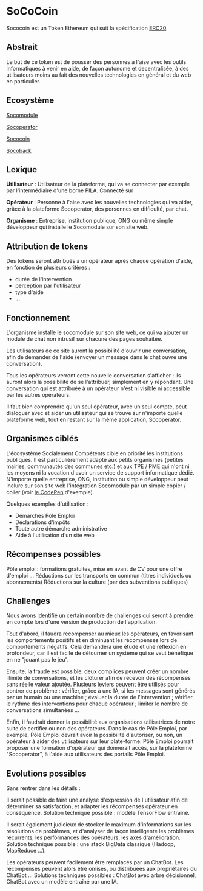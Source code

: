 # SoCoCoin

Sococoin est un Token Ethereum qui suit la spécification
[ERC20](https://github.com/ethereum/EIPs/blob/master/EIPS/eip-20.md).

## Abstrait

Le but de ce token est de pousser des personnes à l'aise avec les outils informatiques
à venir en aide, de façon autonome et decentralisée, à des utilisateurs moins
au fait des nouvelles technologies en général et du web en particulier.

## Ecosystème

[Socomodule](https://github.com/socialement-competents/socomodule)

[Socoperator](https://github.com/socialement-competents/socoperator)

[Sococoin](https://github.com/socialement-competents/sococoin)

[Socoback](https://github.com/socialement-competents/socoback)

## Lexique

**Utilisateur** :
Utilisateur de la plateforme, qui va se connecter par exemple
par l'intermédiaire d'une borne PILA.
Connecté sur 

**Opérateur** :
Personne à l'aise avec les nouvelles technologies qui va aider, grâce à la
plateforme Socoperator, des personnes en difficulté, par chat.

**Organisme** :
Entreprise, institution publique, ONG ou même simple développeur qui installe
le Socomodule sur son site web.

## Attribution de tokens

Des tokens seront attribués à un opérateur après chaque opération d'aide,
en fonction de plusieurs critères :
- durée de l'intervention
- perception par l'utilisateur
- type d'aide
- ...

## Fonctionnement

L'organisme installe le socomodule sur son site web, ce qui va ajouter
un module de chat non intrusif sur chacune des pages souhaitée.

Les utilisateurs de ce site auront la possibilité d'ouvrir une conversation,
afin de demander de l'aide (envoyer un message dans le chat ouvre une conversation).

Tous les opérateurs verront cette nouvelle conversation s'afficher : ils auront
alors la possibilité de se l'attribuer, simplement en y répondant. Une
conversation qui est attribuée à un opérateur n'est ni visible ni accessible
par les autres opérateurs.

Il faut bien comprendre qu'un seul opérateur, avec un seul compte, peut dialoguer
avec et aider un utilisateur qui se trouve sur n'importe quelle plateforme web,
tout en restant sur la même application, Socoperator.

## Organismes ciblés

L'écosystème Socialement Compétents cible en priorité les institutions publiques.
Il est particulièrement adapté aux petits organismes (petites mairies, communautés
des communes etc.) et aux TPE / PME qui n'ont ni les moyens ni la vocation
d'avoir un service de support informatique dédié.
N'importe quelle entreprise, ONG, institution ou simple développeur peut inclure
sur son site web l'intégration Socomodule par un simple copier / coller
(voir [le CodePen](https://codepen.io/tsauvajon/pen/JvmrEo) d'exemple).

Quelques exemples d'utilisation :
- Démarches Pôle Emploi
- Déclarations d'impôts
- Toute autre démarche administrative
- Aide à l'utilisation d'un site web

## Récompenses possibles

Pôle emploi : formations gratuites, mise en avant de CV pour une offre d'emploi ...
Réductions sur les transports en commun (titres individuels ou abonnements)
Réductions sur la culture (par des subventions publiques)

## Challenges

Nous avons identifié un certain nombre de challenges qui seront à prendre en compte
lors d'une version de production de l'application.

Tout d'abord, il faudra récompenser au mieux les opérateurs, en favorisant
les comportements positifs et en diminuant les récompenses lors de comportements
négatifs. Cela demandera une étude et une réflexion en profondeur, car il est
facile de détourner un système qui se veut bénéfique en ne "jouant pas le jeu".

Ensuite, la fraude est possible: deux complices peuvent créer un nombre illimité
de conversations, et les clôturer afin de recevoir des récompenses sans réelle
valeur ajoutée. Plusieurs leviers peuvent être utilisés pour contrer ce problème :
vérifier, grâce à une IA, si les messages sont générés par un humain ou une
machine ; évaluer la durée de l'intervention ; vérifier le rythme des interventions
pour chaque opérateur ; limiter le nombre de conversations simultanées ...

Enfin, il faudrait donner la possibilité aux organisations utilisatrices de notre
suite de certifier ou non des opérateurs. Dans le cas de Pôle Emploi, par exemple,
Pôle Emploi devrait avoir la possibilité d'autoriser, ou non, un opérateur à
aider des utilisateurs sur leur plate-forme. Pôle Emploi pourrait proposer une
formation d'opérateur qui donnerait accès, sur la plateforme "Socoperator", à
l'aide aux utilisateurs des portails Pôle Emploi.

## Evolutions possibles

Sans rentrer dans les détails :

Il serait possible de faire une analyse d'expression de l'utilisateur afin de
déterminer sa satisfaction, et adapter les récompenses opérateur en conséquence.
Solution technique possible : modèle TensorFlow entraîné.

Il serait également judicieux de stocker le maximum d'informations sur les
résolutions de problèmes, et d'analyser de façon intelligente les problèmes
récurrents, les performances des opérateurs, les axes d'amélioration.
Solution technique possible : une stack BigData classique (Hadoop, MapReduce ...).

Les opérateurs peuvent facilement être remplacés par un ChatBot. Les récompenses
peuvent alors être omises, ou distribuées aux propriétaires du ChatBot ...
Solutions techniques possibles : ChatBot avec arbre décisionnel, ChatBot avec un
modèle entraîné par une IA.

